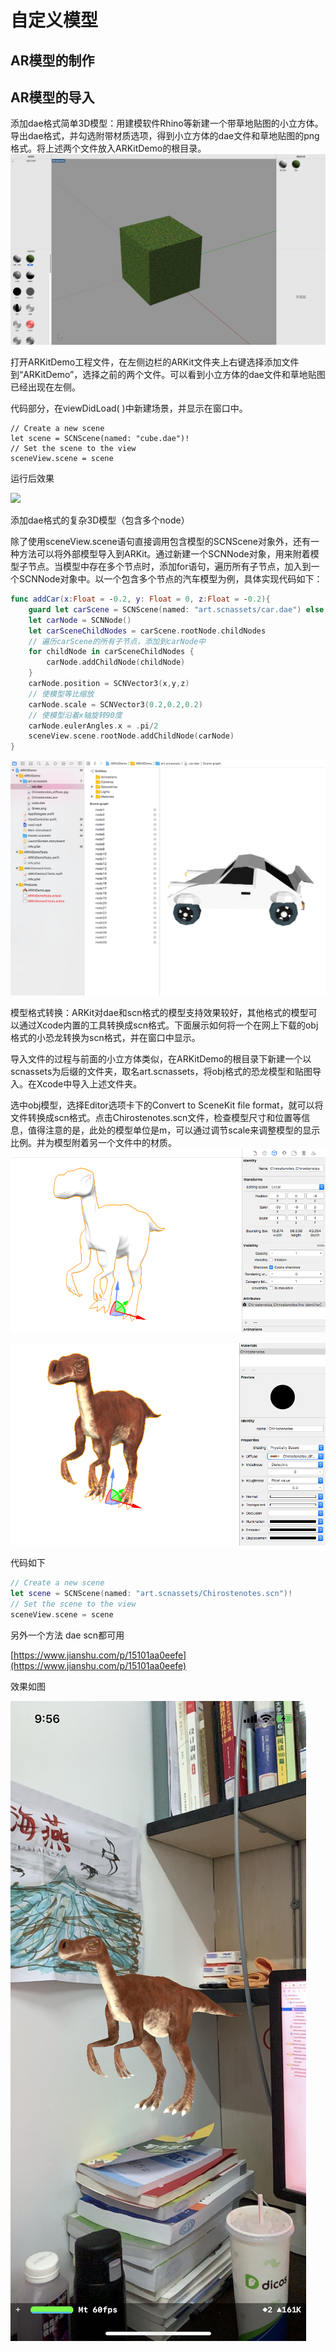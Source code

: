# 自定义模型

## AR模型的制作

## AR模型的导入



添加dae格式简单3D模型：用建模软件Rhino等新建一个带草地贴图的小立方体。导出dae格式，并勾选附带材质选项，得到小立方体的dae文件和草地贴图的png格式。将上述两个文件放入ARKitDemo的根目录。![](.gitbook/assets/17.png)

打开ARKitDemo工程文件，在左侧边栏的ARKit文件夹上右键选择添加文件到“ARKitDemo”，选择之前的两个文件。可以看到小立方体的dae文件和草地贴图已经出现在左侧。

代码部分，在viewDidLoad\( \)中新建场景，并显示在窗口中。

```text
// Create a new scene
let scene = SCNScene(named: "cube.dae")!
// Set the scene to the view
sceneView.scene = scene

```

运行后效果

![](.gitbook/assets/18.png)

添加dae格式的复杂3D模型（包含多个node）

除了使用sceneView.scene语句直接调用包含模型的SCNScene对象外，还有一种方法可以将外部模型导入到ARKit。通过新建一个SCNNode对象，用来附着模型子节点。当模型中存在多个节点时，添加for语句，遍历所有子节点，加入到一个SCNNode对象中。以一个包含多个节点的汽车模型为例，具体实现代码如下：

```swift
func addCar(x:Float = -0.2, y: Float = 0, z:Float = -0.2){
    guard let carScene = SCNScene(named: "art.scnassets/car.dae") else {return}
    let carNode = SCNNode()
    let carSceneChildNodes = carScene.rootNode.childNodes
    // 遍历carScene的所有子节点，添加到carNode中
    for childNode in carSceneChildNodes {
        carNode.addChildNode(childNode)
    }
    carNode.position = SCNVector3(x,y,z)
    // 使模型等比缩放
    carNode.scale = SCNVector3(0.2,0.2,0.2)
    // 使模型沿着x轴旋转90度
    carNode.eulerAngles.x = .pi/2
    sceneView.scene.rootNode.addChildNode(carNode)
}

```

![](.gitbook/assets/19.png)

模型格式转换：ARKit对dae和scn格式的模型支持效果较好，其他格式的模型可以通过Xcode内置的工具转换成scn格式。下面展示如何将一个在网上下载的obj格式的小恐龙转换为scn格式，并在窗口中显示。

导入文件的过程与前面的小立方体类似，在ARKitDemo的根目录下新建一个以scnassets为后缀的文件夹，取名art.scnassets，将obj格式的恐龙模型和贴图导入。在Xcode中导入上述文件夹。

选中obj模型，选择Editor选项卡下的Convert to SceneKit file format，就可以将文件转换成scn格式。点击Chirostenotes.scn文件，检查模型尺寸和位置等信息，值得注意的是，此处的模型单位是m，可以通过调节scale来调整模型的显示比例。并为模型附着另一个文件中的材质。![](.gitbook/assets/20.png)

![](.gitbook/assets/21.png)

代码如下

```swift
// Create a new scene
let scene = SCNScene(named: "art.scnassets/Chirostenotes.scn")!
// Set the scene to the view
sceneView.scene = scene
```





另外一个方法 dae scn都可用

[https://www.jianshu.com/p/15101aa0eefe](https://www.jianshu.com/p/15101aa0eefe)

效果如图

![](.gitbook/assets/22.jpeg)



